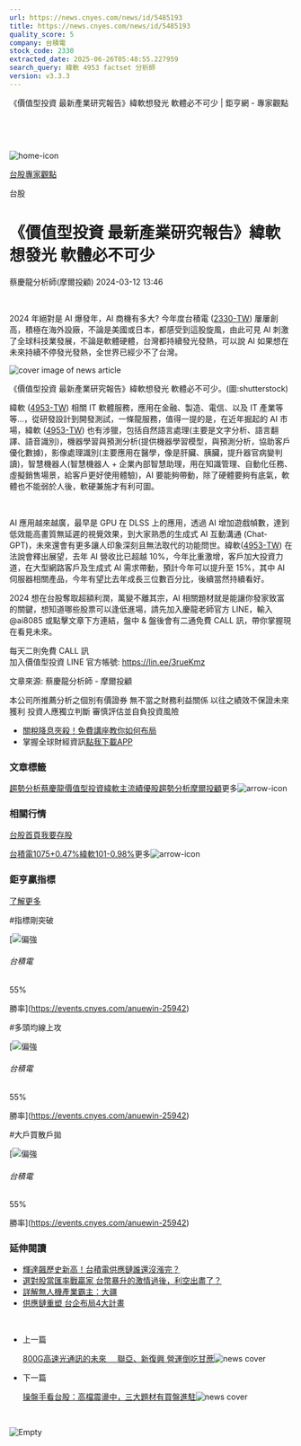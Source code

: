 ```yaml
---
url: https://news.cnyes.com/news/id/5485193
title: https://news.cnyes.com/news/id/5485193
quality_score: 5
company: 台積電
stock_code: 2330
extracted_date: 2025-06-26T05:48:55.227959
search_query: 緯軟 4953 factset 分析師
version: v3.3.3
---
```


《價值型投資 最新產業研究報告》緯軟想發光 軟體必不可少 | 鉅亨網 - 專家觀點

‌

‌

![home-icon](/assets/icons/breadCrumb/symbol-icon-home.svg)

[台股](/news/cat/tw_stock)[專家觀點](/news/cat/stock_report)

台股

# 《價值型投資 最新產業研究報告》緯軟想發光 軟體必不可少

蔡慶龍分析師(摩爾投顧) 2024-03-12 13:46

‌

2024 年絕對是 AI 爆發年，AI 商機有多大? 今年度台積電 ([2330-TW](https://www.cnyes.com/twstock/2330)) 屢屢創高，積極在海外設廠，不論是美國或日本，都感受到這股旋風，由此可見 AI 刺激了全球科技業發展，不論是軟體硬體，台灣都持續發光發熱，可以說 AI 如果想在未來持續不停發光發熱，全世界已經少不了台灣。

![cover image of news article](/_next/image?url=https%3A%2F%2Fcimg.cnyes.cool%2Fprod%2Fnews%2F5485193%2Fl%2F1dd9e53c7d9024660ced02fd06387f72.jpg&w=3840&q=75)

《價值型投資 最新產業研究報告》緯軟想發光 軟體必不可少。(圖:shutterstock)

緯軟 ([4953-TW](https://www.cnyes.com/twstock/4953)) 相關 IT 軟體服務，應用在金融、製造、電信、以及 IT 產業等等…，從研發設計到開發測試，一條龍服務，值得一提的是，在近年掘起的 AI 市場，緯軟 ([4953-TW](https://www.cnyes.com/twstock/4953)) 也有涉獵，包括自然語言處理(主要是文字分析、語言翻譯、語音識別)，機器學習與預測分析(提供機器學習模型，與預測分析，協助客戶優化數據)，影像處理識別(主要應用在醫學，像是肝臟、胰臟，提升器官病變判讀)，智慧機器人(智慧機器人 + 企業內部智慧助理，用在知識管理、自動化任務、虛擬銷售場景，給客戶更好使用體驗)，AI 要能夠帶動，除了硬體要夠有底氣，軟體也不能弱於人後，軟硬兼施才有利可圖。

‌

AI 應用越來越廣，最早是 GPU 在 DLSS 上的應用，透過 AI 增加遊戲幀數，達到低效能高畫質無延遲的視覺效果，到大家熟悉的生成式 AI 互動溝通 (Chat-GPT)，未來還會有更多讓人印象深刻且無法取代的功能問世。緯軟([4953-TW](https://www.cnyes.com/twstock/4953)) 在法說會釋出展望，去年 AI 營收比已超越 10%，今年比重激增，客戶加大投資力道，在大型網路客戶及生成式 AI 需求帶動，預計今年可以提升至 15%，其中 AI 伺服器相關產品，今年有望比去年成長三位數百分比，後續當然持續看好。

2024 想在台股奪取超額利潤，萬變不離其宗，AI 相關題材就是能讓你發家致富的關鍵，想知道哪些股票可以逢低進場，請先加入慶龍老師官方 LINE，輸入 @ai8085 或點擊文章下方連結，盤中 & 盤後會有二通免費 CALL 訊，帶你掌握現在看見未來。

每天二則免費 CALL 訊  
加入價值型投資 LINE 官方帳號: <https://lin.ee/3rueKmz>

文章來源: 蔡慶龍分析師 - 摩爾投顧

本公司所推薦分析之個別有價證券 無不當之財務利益關係 以往之績效不保證未來獲利 投資人應獨立判斷 審慎評估並自負投資風險

* [關稅降息夾殺！免費講座教你如何布局](https://www.rsc.com.tw/Cnyes_RSC/SeminarBooking2025InvestmentOutlook.aspx?utm_source=anue&utm_medium=usstocks_end)
* 掌握全球財經資訊[點我下載APP](http://www.cnyes.com/app/?utm_source=mweb&utm_medium=HamMenuBanner&utm_campaign=fixed&utm_content=entr)

### 文章標籤

[趨勢分析](https://news.cnyes.com/tag/趨勢分析 "趨勢分析")[蔡慶龍](https://news.cnyes.com/tag/蔡慶龍 "蔡慶龍")[價值型投資](https://news.cnyes.com/tag/價值型投資 "價值型投資")[緯軟](https://news.cnyes.com/tag/緯軟 "緯軟")[主流績優股](https://news.cnyes.com/tag/主流績優股 "主流績優股")[趨勢分析](https://news.cnyes.com/tag/趨勢分析 "趨勢分析")[摩爾投顧](https://news.cnyes.com/tag/摩爾投顧 "摩爾投顧")更多![arrow-icon](/assets/icons/arrows/arrow-down.svg)

### 相關行情

[台股首頁](https://www.cnyes.com/twstock)[我要存股](https://supr.link/8OHaU)

[台積電1075+0.47%](https://www.cnyes.com/twstock/2330)[緯軟101-0.98%](https://www.cnyes.com/twstock/4953)更多![arrow-icon](/assets/icons/arrows/arrow-down.svg)

### 鉅亨贏指標

[了解更多](https://events.cnyes.com/anuewin-25942)

#指標剛突破

[![偏強](/assets/icons/win-indicator/long.svg)

###### 台積電

55%

勝率](https://events.cnyes.com/anuewin-25942)

#多頭均線上攻

[![偏強](/assets/icons/win-indicator/long.svg)

###### 台積電

55%

勝率](https://events.cnyes.com/anuewin-25942)

#大戶買散戶拋

[![偏強](/assets/icons/win-indicator/long.svg)

###### 台積電

55%

勝率](https://events.cnyes.com/anuewin-25942)

### 延伸閱讀

* [輝達飆歷史新高！台積電供應鏈誰還沒漲完？](/news/id/6039499)
* [選對股當匯率戰贏家 台幣暴升的激情過後，利空出盡了？](/news/id/6039506)
* [詳解無人機產業霸主：大疆](/news/id/6039504)
* [供應鏈重塑 台企布局4大計畫](/news/id/6039503)

‌

* 上一篇

  [800G高速光通訊的未來     聯亞、新復興 營運倒吃甘蔗](/news/id/5485745)![news cover](https://cimg.cnyes.cool/prod/news/5485745/m/ea1ed205157e153aa6fb9bac2b4e4994.jpg)
* 下一篇

  [操盤手看台股：高檔震盪中，三大題材有買盤進駐](/news/id/5483361)![news cover](https://cimg.cnyes.cool/prod/news/5483361/m/2a91ba36bfcc9153fa37a1b8a19b6258.jpg)

‌

![Empty](/assets/icons/skeleton/empty-image.svg)

‌